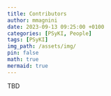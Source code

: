 ```yaml
---
title: Contributors
author: mmagnini
date: 2023-09-13 09:25:00 +0100
categories: [PSyKI, People]
tags: [PSyKI]
img_path: /assets/img/
pin: false
math: true
mermaid: true
---
```


TBD

